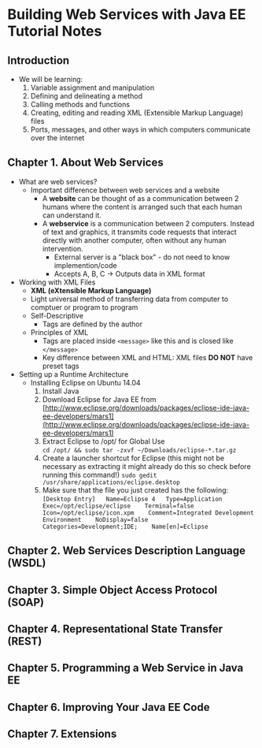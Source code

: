 # Building Web Services with Java EE Tutorial Notes

## Introduction
* We will be learning:
    1. Variable assignment and manipulation
    2. Defining and delineating a method
    3. Calling methods and functions
    4. Creating, editing and reading XML (Extensible Markup Language) files
    5. Ports, messages, and other ways in which computers communicate over the internet

## Chapter 1. About Web Services
* What are web services?
    * Important difference between web services and a website
        * A **website** can be thought of as a communication between 2 humans where the content is arranged such that each human can understand it.
        * A **webservice** is a communication between 2 computers. Instead of text and graphics, it transmits code requests that interact directly with another computer, often without any human intervention.
            * External server is a "black box" - do not need to know implemention/code
            * Accepts A, B, C -> Outputs data in XML format
* Working with XML Files
    * **XML (eXtensible Markup Language)**
    * Light universal method of transferring data from computer to comptuer or program to program
    * Self-Descriptive
        * Tags are defined by the author
    * Principles of XML
        * Tags are placed inside `<message>` like this and is closed like `</message>`
        * Key difference between XML and HTML: XML files **DO NOT** have preset tags
* Setting up a Runtime Architecture
    * Installing Eclipse on Ubuntu 14.04
        1. Install Java
        2. Download Eclipse for Java EE from [http://www.eclipse.org/downloads/packages/eclipse-ide-java-ee-developers/mars1](http://www.eclipse.org/downloads/packages/eclipse-ide-java-ee-developers/mars1) 
        3. Extract Eclipse to /opt/ for Global Use  
         `cd /opt/ && sudo tar -zxvf ~/Downloads/eclipse-*.tar.gz`
        4. Create a launcher shortcut for Eclipse (this might not be necessary as extracting it might already do this so check before running this command!)
         `sudo gedit /usr/share/applications/eclipse.desktop`
        5. Make sure that the file you just created has the following:   
         `[Desktop Entry]  
         Name=Eclipse 4  
         Type=Application   
         Exec=/opt/eclipse/eclipse   
         Terminal=false   
         Icon=/opt/eclipse/icon.xpm   
         Comment=Integrated Development Environment   
         NoDisplay=false   
         Categories=Development;IDE;   
         Name[en]=Eclipse`

## Chapter 2. Web Services Description Language (WSDL)

## Chapter 3. Simple Object Access Protocol (SOAP)

## Chapter 4. Representational State Transfer (REST)

## Chapter 5. Programming a Web Service in Java EE

## Chapter 6. Improving Your Java EE Code

## Chapter 7. Extensions
